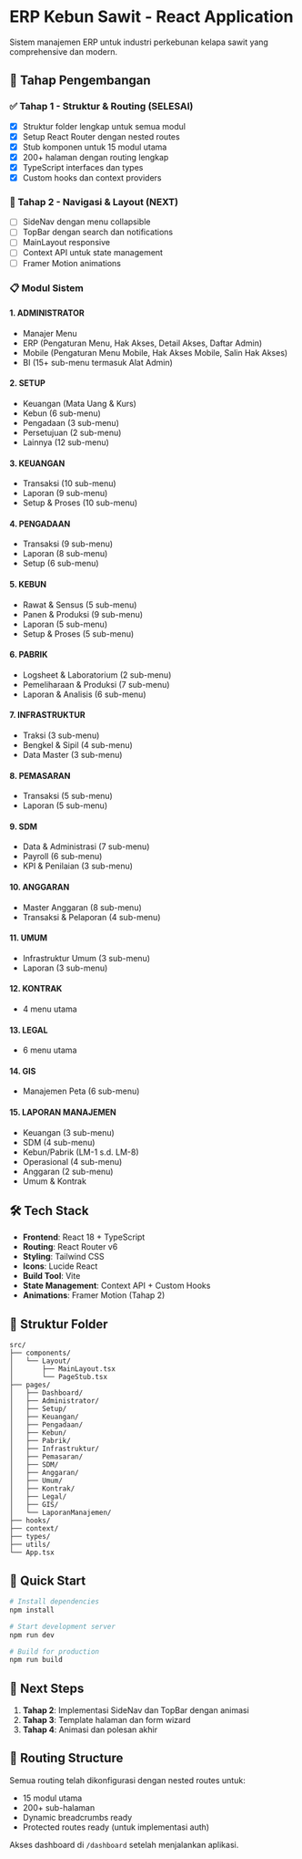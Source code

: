 # ERP Kebun Sawit - React Application

Sistem manajemen ERP untuk industri perkebunan kelapa sawit yang comprehensive dan modern.

## 🚀 Tahap Pengembangan

### ✅ Tahap 1 - Struktur & Routing (SELESAI)
- [x] Struktur folder lengkap untuk semua modul
- [x] Setup React Router dengan nested routes
- [x] Stub komponen untuk 15 modul utama
- [x] 200+ halaman dengan routing lengkap
- [x] TypeScript interfaces dan types
- [x] Custom hooks dan context providers

### 🔄 Tahap 2 - Navigasi & Layout (NEXT)
- [ ] SideNav dengan menu collapsible
- [ ] TopBar dengan search dan notifications
- [ ] MainLayout responsive
- [ ] Context API untuk state management
- [ ] Framer Motion animations

### 📋 Modul Sistem

#### 1. ADMINISTRATOR
- Manajer Menu
- ERP (Pengaturan Menu, Hak Akses, Detail Akses, Daftar Admin)
- Mobile (Pengaturan Menu Mobile, Hak Akses Mobile, Salin Hak Akses)
- BI (15+ sub-menu termasuk Alat Admin)

#### 2. SETUP
- Keuangan (Mata Uang & Kurs)
- Kebun (6 sub-menu)
- Pengadaan (3 sub-menu)
- Persetujuan (2 sub-menu)
- Lainnya (12 sub-menu)

#### 3. KEUANGAN
- Transaksi (10 sub-menu)
- Laporan (9 sub-menu)
- Setup & Proses (10 sub-menu)

#### 4. PENGADAAN
- Transaksi (9 sub-menu)
- Laporan (8 sub-menu)
- Setup (6 sub-menu)

#### 5. KEBUN
- Rawat & Sensus (5 sub-menu)
- Panen & Produksi (9 sub-menu)
- Laporan (5 sub-menu)
- Setup & Proses (5 sub-menu)

#### 6. PABRIK
- Logsheet & Laboratorium (2 sub-menu)
- Pemeliharaan & Produksi (7 sub-menu)
- Laporan & Analisis (6 sub-menu)

#### 7. INFRASTRUKTUR
- Traksi (3 sub-menu)
- Bengkel & Sipil (4 sub-menu)
- Data Master (3 sub-menu)

#### 8. PEMASARAN
- Transaksi (5 sub-menu)
- Laporan (5 sub-menu)

#### 9. SDM
- Data & Administrasi (7 sub-menu)
- Payroll (6 sub-menu)
- KPI & Penilaian (3 sub-menu)

#### 10. ANGGARAN
- Master Anggaran (8 sub-menu)
- Transaksi & Pelaporan (4 sub-menu)

#### 11. UMUM
- Infrastruktur Umum (3 sub-menu)
- Laporan (3 sub-menu)

#### 12. KONTRAK
- 4 menu utama

#### 13. LEGAL
- 6 menu utama

#### 14. GIS
- Manajemen Peta (6 sub-menu)

#### 15. LAPORAN MANAJEMEN
- Keuangan (3 sub-menu)
- SDM (4 sub-menu)
- Kebun/Pabrik (LM-1 s.d. LM-8)
- Operasional (4 sub-menu)
- Anggaran (2 sub-menu)
- Umum & Kontrak

## 🛠 Tech Stack

- **Frontend**: React 18 + TypeScript
- **Routing**: React Router v6
- **Styling**: Tailwind CSS
- **Icons**: Lucide React
- **Build Tool**: Vite
- **State Management**: Context API + Custom Hooks
- **Animations**: Framer Motion (Tahap 2)

## 📁 Struktur Folder

```
src/
├── components/
│   └── Layout/
│       ├── MainLayout.tsx
│       └── PageStub.tsx
├── pages/
│   ├── Dashboard/
│   ├── Administrator/
│   ├── Setup/
│   ├── Keuangan/
│   ├── Pengadaan/
│   ├── Kebun/
│   ├── Pabrik/
│   ├── Infrastruktur/
│   ├── Pemasaran/
│   ├── SDM/
│   ├── Anggaran/
│   ├── Umum/
│   ├── Kontrak/
│   ├── Legal/
│   ├── GIS/
│   └── LaporanManajemen/
├── hooks/
├── context/
├── types/
├── utils/
└── App.tsx
```

## 🚀 Quick Start

```bash
# Install dependencies
npm install

# Start development server
npm run dev

# Build for production
npm run build
```

## 📝 Next Steps

1. **Tahap 2**: Implementasi SideNav dan TopBar dengan animasi
2. **Tahap 3**: Template halaman dan form wizard
3. **Tahap 4**: Animasi dan polesan akhir

## 🔗 Routing Structure

Semua routing telah dikonfigurasi dengan nested routes untuk:
- 15 modul utama
- 200+ sub-halaman
- Dynamic breadcrumbs ready
- Protected routes ready (untuk implementasi auth)

Akses dashboard di `/dashboard` setelah menjalankan aplikasi.
